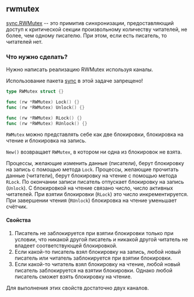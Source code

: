 ## rwmutex

[sync.RWMutex](https://golang.org/pkg/sync/#RWMutex) -- это примитив синхронизации,
предоставляющий доступ к критической секции произвольному количеству читателей,
не более, чем одному писателю. При этом, если есть писатель, то читателей нет.

### Что нужно сделать?

Нужно написать реализацию RWMutex используя каналы.

Использование пакета [sync](https://golang.org/pkg/sync) в этой задаче запрещено!

```go
type RWMutex struct {}

func (rw *RWMutex) Lock() {}
func (rw *RWMutex) Unlock() {}

func (rw *RWMutex) RLock() {}
func (rw *RWMutex) RUnlock() {}
```

`RWMutex` можно представлять себе как две блокировки, блокировка на чтение и блокировка на запись.

`New()` возвращает `RWMutex`, в котором ни одна из блокировок не взята.

Процессы, желающие изменить данные (писатели), берут блокировку на запись с помощью метода `Lock`.
Процессы, желающие прочитать данные (читатели), берут блокировку на чтение с помощью метода `RLock`.
По окончании записи писатель отпускает блокировку на запись (`Unlock`).
С блокировкой на чтение связано число, число активных читателей.
При взятии блокировки (`RLock`) это число инкрементируется.
При завершении чтения (`RUnlock`) блокировка на чтение уменьшает счётчик.

#### Свойства
1. Писатель не заблокируется при взятии блокировки только при условии,
   что никакой другой писатель и никакой другой читатель не владеет соответствующей блокировкой.
2. Если какой-то писатель взял блокировку на запись, любой новый писатель или читатель заблокируется при взятии блокировки.
3. Если какой-то читатель взял блокировку на чтение, любой новый писатель заблокируется на взятии блокировки.
   Однако любой писатель сможет взять блокировку на чтение.

Для выполнения этих свойств достаточно двух каналов.

